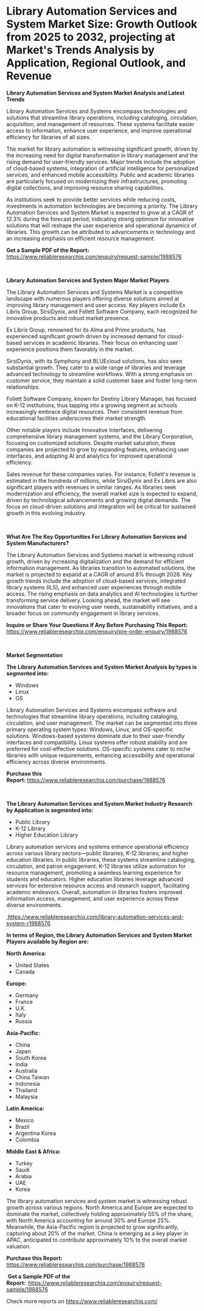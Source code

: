 <p><h1>Library Automation Services and System Market Size: Growth Outlook from 2025 to 2032, projecting at Market's Trends Analysis by Application, Regional Outlook, and Revenue</h1></p><p><strong>Library Automation Services and System Market Analysis and Latest Trends</strong></p>
<p><p>Library Automation Services and Systems encompass technologies and solutions that streamline library operations, including cataloging, circulation, acquisition, and management of resources. These systems facilitate easier access to information, enhance user experience, and improve operational efficiency for libraries of all sizes. </p><p>The market for library automation is witnessing significant growth, driven by the increasing need for digital transformation in library management and the rising demand for user-friendly services. Major trends include the adoption of cloud-based systems, integration of artificial intelligence for personalized services, and enhanced mobile accessibility. Public and academic libraries are particularly focused on modernizing their infrastructures, promoting digital collections, and improving resource sharing capabilities.</p><p>As institutions seek to provide better services while reducing costs, investments in automation technologies are becoming a priority. The Library Automation Services and System Market is expected to grow at a CAGR of 12.3% during the forecast period, indicating strong optimism for innovative solutions that will reshape the user experience and operational dynamics of libraries. This growth can be attributed to advancements in technology and an increasing emphasis on efficient resource management.</p></p>
<p><strong>Get a Sample PDF of the Report:&nbsp;</strong> <a href="https://www.reliableresearchiq.com/enquiry/request-sample/1988576?utm_campaign=3505&utm_medium=2&utm_source=Github&utm_content=ia&utm_term=28032025&utm_id=library-automation-services-and-system">https://www.reliableresearchiq.com/enquiry/request-sample/1988576</a></p>
<p>&nbsp;</p>
<p><strong>Library Automation Services and System Major Market Players</strong></p>
<p><p>The Library Automation Services and Systems Market is a competitive landscape with numerous players offering diverse solutions aimed at improving library management and user access. Key players include Ex Libris Group, SirsiDynix, and Follett Software Company, each recognized for innovative products and robust market presence.</p><p>Ex Libris Group, renowned for its Alma and Primo products, has experienced significant growth driven by increased demand for cloud-based services in academic libraries. Their focus on enhancing user experience positions them favorably in the market.</p><p>SirsiDynix, with its Symphony and BLUEcloud solutions, has also seen substantial growth. They cater to a wide range of libraries and leverage advanced technology to streamline workflows. With a strong emphasis on customer service, they maintain a solid customer base and foster long-term relationships.</p><p>Follett Software Company, known for Destiny Library Manager, has focused on K-12 institutions, thus tapping into a growing segment as schools increasingly embrace digital resources. Their consistent revenue from educational facilities underscores their market strength.</p><p>Other notable players include Innovative Interfaces, delivering comprehensive library management systems, and the Library Corporation, focusing on customized solutions. Despite market saturation, these companies are projected to grow by expanding features, enhancing user interfaces, and adopting AI and analytics for improved operational efficiency.</p><p>Sales revenue for these companies varies. For instance, Follett's revenue is estimated in the hundreds of millions, while SirsiDynix and Ex Libris are also significant players with revenues in similar ranges. As libraries seek modernization and efficiency, the overall market size is expected to expand, driven by technological advancements and growing digital demands. The focus on cloud-driven solutions and integration will be critical for sustained growth in this evolving industry.</p></p>
<p>&nbsp;</p>
<p><strong>What Are The Key Opportunities For Library Automation Services and System Manufacturers?</strong></p>
<p><p>The Library Automation Services and Systems market is witnessing robust growth, driven by increasing digitalization and the demand for efficient information management. As libraries transition to automated solutions, the market is projected to expand at a CAGR of around 8% through 2028. Key growth trends include the adoption of cloud-based services, integrated library systems (ILS), and enhanced user experiences through mobile access. The rising emphasis on data analytics and AI technologies is further transforming service delivery. Looking ahead, the market will see innovations that cater to evolving user needs, sustainability initiatives, and a broader focus on community engagement in library services.</p></p>
<p><strong>Inquire or Share Your Questions If Any Before Purchasing This Report:</strong> <a href="https://www.reliableresearchiq.com/enquiry/pre-order-enquiry/1988576?utm_campaign=3505&utm_medium=2&utm_source=Github&utm_content=ia&utm_term=28032025&utm_id=library-automation-services-and-system">https://www.reliableresearchiq.com/enquiry/pre-order-enquiry/1988576</a></p>
<p>&nbsp;</p>
<p><strong>Market Segmentation</strong></p>
<p><strong>The Library Automation Services and System Market Analysis by types is segmented into:</strong></p>
<p><ul><li>Windows</li><li>Linux</li><li>OS</li></ul></p>
<p><p>Library Automation Services and Systems encompass software and technologies that streamline library operations, including cataloging, circulation, and user management. The market can be segmented into three primary operating system types: Windows, Linux, and OS-specific solutions. Windows-based systems dominate due to their user-friendly interfaces and compatibility. Linux systems offer robust stability and are preferred for cost-effective solutions. OS-specific systems cater to niche libraries with unique requirements, enhancing accessibility and operational efficiency across diverse environments.</p></p>
<p><strong>Purchase this Report:&nbsp;</strong><a href="https://www.reliableresearchiq.com/purchase/1988576?utm_campaign=3505&utm_medium=2&utm_source=Github&utm_content=ia&utm_term=28032025&utm_id=library-automation-services-and-system">https://www.reliableresearchiq.com/purchase/1988576</a></p>
<p>&nbsp;</p>
<p><strong>The Library Automation Services and System Market Industry Research by Application is segmented into:</strong></p>
<p><ul><li>Public Library</li><li>K-12 Library</li><li>Higher Education Library</li></ul></p>
<p><p>Library automation services and systems enhance operational efficiency across various library sectors—public libraries, K-12 libraries, and higher education libraries. In public libraries, these systems streamline cataloging, circulation, and patron engagement. K-12 libraries utilize automation for resource management, promoting a seamless learning experience for students and educators. Higher education libraries leverage advanced services for extensive resource access and research support, facilitating academic endeavors. Overall, automation in libraries fosters improved information access, management, and user experience across these diverse environments.</p></p>
<p><a href="https://www.reliableresearchiq.com/library-automation-services-and-system-r1988576?utm_campaign=3505&utm_medium=2&utm_source=Github&utm_content=ia&utm_term=28032025&utm_id=library-automation-services-and-system">&nbsp;https://www.reliableresearchiq.com/library-automation-services-and-system-r1988576</a></p>
<p><strong>In terms of Region, the Library Automation Services and System Market Players available by Region are:</strong></p>
<p>
    <p> <strong> North America: </strong>
        <ul>
            <li>United States</li>
            <li>Canada</li>
        </ul>
        </p> 
    <p> <strong> Europe: </strong>
        <ul>
            <li>Germany</li>
            <li>France</li>
            <li>U.K.</li>
            <li>Italy</li>
            <li>Russia</li>
        </ul>
        </p> 
    <p> <strong> Asia-Pacific: </strong>
        <ul>
            <li>China</li>
            <li>Japan</li>
            <li>South Korea</li>
            <li>India</li>
            <li>Australia</li>
            <li>China Taiwan</li>
            <li>Indonesia</li>
            <li>Thailand</li>
            <li>Malaysia</li>
        </ul>
        </p> 
    <p> <strong> Latin America: </strong>
        <ul>
            <li>Mexico</li>
            <li>Brazil</li>
            <li>Argentina Korea</li>
            <li>Colombia</li>
        </ul>
        </p> 
    <p> <strong> Middle East & Africa: </strong>
        <ul>
            <li>Turkey</li>
            <li>Saudi</li>
            <li>Arabia</li>
            <li>UAE</li>
            <li>Korea</li>
        </ul>
    </p>
    </p>
<p><p>The library automation services and system market is witnessing robust growth across various regions. North America and Europe are expected to dominate the market, collectively holding approximately 55% of the share, with North America accounting for around 30% and Europe 25%. Meanwhile, the Asia-Pacific region is projected to grow significantly, capturing about 20% of the market. China is emerging as a key player in APAC, anticipated to contribute approximately 10% to the overall market valuation.</p></p>
<p><strong>Purchase this Report: </strong><a href="https://www.reliableresearchiq.com/purchase/1988576?utm_campaign=3505&utm_medium=2&utm_source=Github&utm_content=ia&utm_term=28032025&utm_id=library-automation-services-and-system">https://www.reliableresearchiq.com/purchase/1988576</a></p>
<p>&nbsp;<strong>Get a Sample PDF of the Report:&nbsp;&nbsp;</strong><a href="https://www.reliableresearchiq.com/enquiry/request-sample/1988576?utm_campaign=3505&utm_medium=2&utm_source=Github&utm_content=ia&utm_term=28032025&utm_id=library-automation-services-and-system">https://www.reliableresearchiq.com/enquiry/request-sample/1988576</a></p>
<p><strong></strong></p>
<p>Check more reports on <a href="https://www.reliableresearchiq.com/?utm_campaign=3505&utm_medium=2&utm_source=Github&utm_content=ia&utm_term=28032025&utm_id=library-automation-services-and-system">https://www.reliableresearchiq.com/</a></p>
